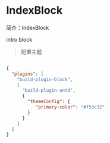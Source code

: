 # IndexBlock

简介：IndexBlock

intro block

> 配置主题

```json

{
  "plugins": [
    "build-plugin-block",
    [
      "build-plugin-antd",
      {
        "themeConfig": {
           "primary-color": "#f53c32"
        }
      }
    ]
  ]
}


```
